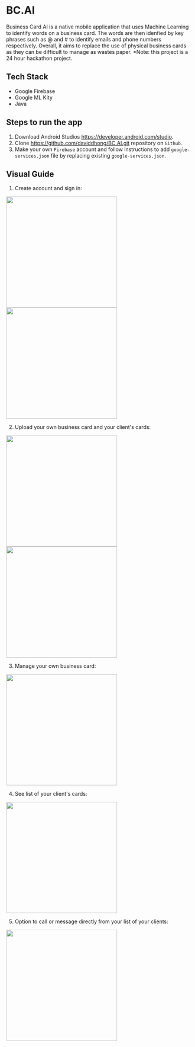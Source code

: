 # BC.AI

Business Card AI is a native mobile application that uses Machine Learning to identify words on a business card. 
The words are then idenfied by key phrases such as @ and # to identify emails and phone numbers respectively. Overall, it 
aims to replace the use of physical business cards as they can be difficult to manage as wastes paper. 
*Note: this project is a 24 hour hackathon project.

## Tech Stack

* Google Firebase
* Google ML Kity
* Java

## Steps to run the app
1. Download Android Studios https://developer.android.com/studio.
2. Clone https://github.com/daviddhong/BC.AI.git repository on ```Github```. 
3. Make your own ```Firebase``` account and follow instructions to add ```google-services.json``` file by replacing existing ```google-services.json```. 

## Visual Guide
1. Create account and sign in:

<img src= "https://i.imgur.com/c6qF6nN.jpg" width="300">  <img src= "https://i.imgur.com/U5b2hG1.jpg" width="300">

2. Upload your own business card and your client's cards:

<img src= "https://i.imgur.com/lJs9qZE.jpg" width="300">  <img src= "https://i.imgur.com/hVI9Rid.jpg" width="300">

3. Manage your own business card:

<img src= "https://i.imgur.com/IJV0BX4.jpg" width="300">

4. See list of your client's cards:

<img src= "https://i.imgur.com/xHippPL.jpg" width="300">

5. Option to call or message directly from your list of your clients:

<img src= "https://i.imgur.com/YLZiO7n.jpg" width="300">

